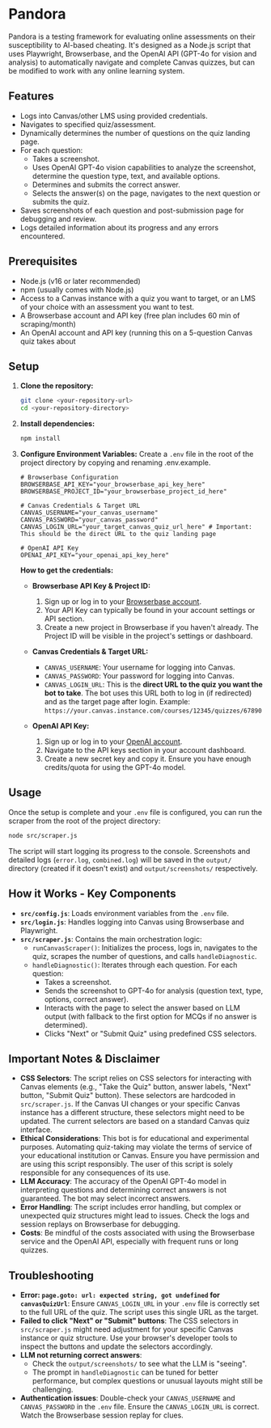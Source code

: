 # Pandora

Pandora is a testing framework for evaluating online assessments on their susceptibility to AI-based cheating. It's designed as a Node.js script that uses Playwright, Browserbase, and the OpenAI API (GPT-4o for vision and analysis) to automatically navigate and complete Canvas quizzes, but can be modified to work with any online learning system.

## Features

*   Logs into Canvas/other LMS using provided credentials.
*   Navigates to specified quiz/assessment.
*   Dynamically determines the number of questions on the quiz landing page.
*   For each question:
    *   Takes a screenshot.
    *   Uses OpenAI GPT-4o vision capabilities to analyze the screenshot, determine the question type, text, and available options.
    *   Determines and submits the correct answer.
    *   Selects the answer(s) on the page, navigates to the next question or submits the quiz.
*   Saves screenshots of each question and post-submission page for debugging and review.
*   Logs detailed information about its progress and any errors encountered.

## Prerequisites

*   Node.js (v16 or later recommended)
*   npm (usually comes with Node.js)
*   Access to a Canvas instance with a quiz you want to target, or an LMS of your choice with an assessment you want to test.
*   A Browserbase account and API key (free plan includes 60 min of scraping/month)
*   An OpenAI account and API key (running this on a 5-question Canvas quiz takes about 

## Setup

1.  **Clone the repository:**
    ```bash
    git clone <your-repository-url>
    cd <your-repository-directory>
    ```

2.  **Install dependencies:**
    ```bash
    npm install
    ```

3.  **Configure Environment Variables:**
    Create a `.env` file in the root of the project directory by copying and renaming .env.example.

    ```env.example
    # Browserbase Configuration
    BROWSERBASE_API_KEY="your_browserbase_api_key_here"
    BROWSERBASE_PROJECT_ID="your_browserbase_project_id_here"

    # Canvas Credentials & Target URL
    CANVAS_USERNAME="your_canvas_username"
    CANVAS_PASSWORD="your_canvas_password"
    CANVAS_LOGIN_URL="your_target_canvas_quiz_url_here" # Important: This should be the direct URL to the quiz landing page

    # OpenAI API Key
    OPENAI_API_KEY="your_openai_api_key_here"
    ```

    **How to get the credentials:**

    *   **Browserbase API Key & Project ID:**
        1.  Sign up or log in to your [Browserbase account](https://www.browserbase.com).
        2.  Your API Key can typically be found in your account settings or API section.
        3.  Create a new project in Browserbase if you haven't already. The Project ID will be visible in the project's settings or dashboard.

    *   **Canvas Credentials & Target URL:**
        *   `CANVAS_USERNAME`: Your username for logging into Canvas.
        *   `CANVAS_PASSWORD`: Your password for logging into Canvas.
        *   `CANVAS_LOGIN_URL`: This is the **direct URL to the quiz you want the bot to take**. The bot uses this URL both to log in (if redirected) and as the target page after login. Example: `https://your.canvas.instance.com/courses/12345/quizzes/67890`

    *   **OpenAI API Key:**
        1.  Sign up or log in to your [OpenAI account](https://platform.openai.com/).
        2.  Navigate to the API keys section in your account dashboard.
        3.  Create a new secret key and copy it. Ensure you have enough credits/quota for using the GPT-4o model.

## Usage

Once the setup is complete and your `.env` file is configured, you can run the scraper from the root of the project directory:

```bash
node src/scraper.js
```

The script will start logging its progress to the console. Screenshots and detailed logs (`error.log`, `combined.log`) will be saved in the `output/` directory (created if it doesn't exist) and `output/screenshots/` respectively.

## How it Works - Key Components

*   **`src/config.js`**: Loads environment variables from the `.env` file.
*   **`src/login.js`**: Handles logging into Canvas using Browserbase and Playwright.
*   **`src/scraper.js`**: Contains the main orchestration logic:
    *   `runCanvasScraper()`: Initializes the process, logs in, navigates to the quiz, scrapes the number of questions, and calls `handleDiagnostic`.
    *   `handleDiagnostic()`: Iterates through each question. For each question:
        *   Takes a screenshot.
        *   Sends the screenshot to GPT-4o for analysis (question text, type, options, correct answer).
        *   Interacts with the page to select the answer based on LLM output (with fallback to the first option for MCQs if no answer is determined).
        *   Clicks "Next" or "Submit Quiz" using predefined CSS selectors.

## Important Notes & Disclaimer

*   **CSS Selectors**: The script relies on CSS selectors for interacting with Canvas elements (e.g., "Take the Quiz" button, answer labels, "Next" button, "Submit Quiz" button). These selectors are hardcoded in `src/scraper.js`. If the Canvas UI changes or your specific Canvas instance has a different structure, these selectors might need to be updated. The current selectors are based on a standard Canvas quiz interface.
*   **Ethical Considerations**: This bot is for educational and experimental purposes. Automating quiz-taking may violate the terms of service of your educational institution or Canvas. Ensure you have permission and are using this script responsibly. The user of this script is solely responsible for any consequences of its use.
*   **LLM Accuracy**: The accuracy of the OpenAI GPT-4o model in interpreting questions and determining correct answers is not guaranteed. The bot may select incorrect answers.
*   **Error Handling**: The script includes error handling, but complex or unexpected quiz structures might lead to issues. Check the logs and session replays on Browserbase for debugging.
*   **Costs**: Be mindful of the costs associated with using the Browserbase service and the OpenAI API, especially with frequent runs or long quizzes.

## Troubleshooting

*   **Error: `page.goto: url: expected string, got undefined` for `canvasQuizUrl`**: Ensure `CANVAS_LOGIN_URL` in your `.env` file is correctly set to the full URL of the quiz. The script uses this single URL as the target.
*   **Failed to click "Next" or "Submit" buttons**: The CSS selectors in `src/scraper.js` might need adjustment for your specific Canvas instance or quiz structure. Use your browser's developer tools to inspect the buttons and update the selectors accordingly.
*   **LLM not returning correct answers**:
    *   Check the `output/screenshots/` to see what the LLM is "seeing".
    *   The prompt in `handleDiagnostic` can be tuned for better performance, but complex questions or unusual layouts might still be challenging.
*   **Authentication issues**: Double-check your `CANVAS_USERNAME` and `CANVAS_PASSWORD` in the `.env` file. Ensure the `CANVAS_LOGIN_URL` is correct. Watch the Browserbase session replay for clues. 
